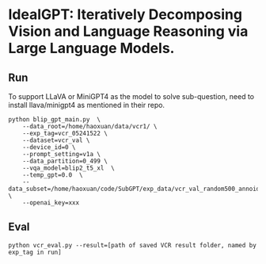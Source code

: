 # IdealGPT: Iteratively Decomposing Vision and Language Reasoning via Large Language Models.

## Run
To support LLaVA or MiniGPT4 as the model to solve sub-question, need to install llava/minigpt4 as mentioned in their repo.

```Shell
python blip_gpt_main.py  \
    --data_root=/home/haoxuan/data/vcr1/ \
    --exp_tag=vcr_05241522 \
    --dataset=vcr_val \
    --device_id=0 \
    --prompt_setting=v1a \
    --data_partition=0_499 \
    --vqa_model=blip2_t5_xl  \
    --temp_gpt=0.0  \
    --data_subset=/home/haoxuan/code/SubGPT/exp_data/vcr_val_random500_annoid.yaml \
    --openai_key=xxx
```

## Eval

```
python vcr_eval.py --result=[path of saved VCR result folder, named by exp_tag in run]
```

